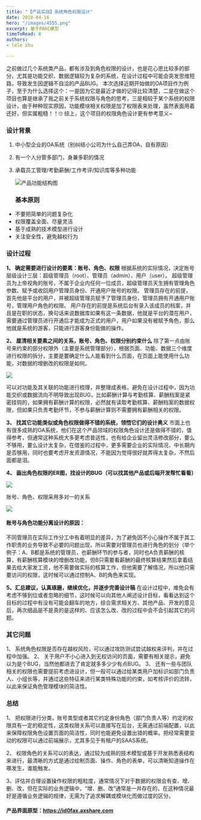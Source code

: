 ```yaml
---
title: "【产品实战】系统角色权限设计"
date: 2018-04-18
hero: "/images/4555.png"
excerpt: 基于RBAC模型
timeToRead: 8
authors:
- lele zhu

---
```

之前做过几个系统类产品，都有涉及到角色权限的设计，也是花心思比较多的部分，尤其是功能交织、数据逻辑较为复杂的系统，在设计过程中可能会突发思维短路，导致发生因逻辑不自洽的产品BUG。
本次选择近期开始做的OA项目作为例子，至于为什么选择这个：一是因为它是最近才做的记得比较清楚，二是在做这个项目也算是继承了我之前关于系统权限与角色的思考，三是相较于某个系统的权限设计，由于种种现实原因，功能模块相关权限是加了权限表来处理，虽然表面用着还好，但实属粗糙！！🙄
综上，这个项目的权限角色设计更有参考意义\~

### 设计背景

1. 中小型企业的OA系统（别纠结小公司为什么自己弄OA，自有原因）
2. 有一个人分管多部门，身兼多职的情况
3. 承载员工管理/考勤薪酬/工作考评/知识库等多种功能

   ![](/images/oa-_v1-1.png "产品功能结构图")

   ### 基本原则

* 不要把简单的问题复杂化
* 权限覆盖全面、尽量灵活
* 基于成熟的技术模型进行设计
* 关注安全性，避免越权行为

### 设计过程

**1、	确定需要进行设计的要素：账号、角色、权限**
根据系统的实际情况，决定账号层级设计三层：超级管理员（root）、管理员（admin）、用户（user）。
超级管理员为上帝视角的账号，不属于企业内任何一位成员，超级管理员天生拥有管理角色参数、赋予或收回用户管理员身份、开通用户账号的权限。
管理员存在的前提，首先他是平台的用户，并被超级管理员赋予了管理员身份，管理员拥有开通用户账号，管理用户角色的权限。
用户存在的前提是系统后台有录入该成员的档案，并且是在职的状态，换句话来说数据库如果有这一条数据，他就是平台的潜在用户，需要通过管理员进行开通后才能成为正式的用户，用户如果没有被赋予角色，那么他就是系统的游客，只能进行游客身份能做的操作。

**2、	厘清相关要素之间的关系，账号、角色、权限分别约束什么**
除了第一点由账号来约束的部分权限外（主要是系统管理部分），根据页面、功能、数据三个维度进行权限的拆分，主要是要确定什么人能看到什么页面，在页面上能使用什么功能，对数据的增删改的权限是如何。

![](/images/1.png)

可以对功能及其关联的功能进行梳理，并整理成表格，避免在设计过程中，因为功能交织或数据流向不明导致出现BUG，比如薪酬计算与考勤核算、薪酬档案是紧密挂钩的，如果拥有薪酬计算的权限，必然就有读取考勤核算、薪酬档案的数据权限，但如果只负责考勤环节，不参与薪酬计算则不需要拥有薪酬相关的权限。

**3、	找其它功能类似或角色权限做得不错的系统，领悟它们的设计奥义**
市面上也有很多成熟的OA系统，他们在这个产品领域的权限角色设计还是做得不错的，值得参考，但通常这种系统大多更考虑普适性，也有给企业留出灵活修改部分，要么不够用，要么设计太复杂，在借鉴的过程中，更多需要企业的实际情况、中长期内是否够用，同时也要考虑开发资源情况，不能因为觉得很好就弄得太复杂，不然后面都是泪。

**4、	画出角色权限的ER图，找设计的BUG（可以找其他产品或后端开发帮忙看看）**

![](/images/系统权限关系图.jpg)

账号、角色、权限采用多对一的关系

![](/images/3333.png)

#### 账号与角色功能分离设计的原因：

不同管理员在实际工作分工中有着明显的差异，为了避免因不小心操作不属于其工作职责的业务导致不必要的问题出现，所以需要对管理员也进行角色的划分（举个例子：A、B都是系统的管理员，也薪酬环节的参与者，同时也A负责薪酬的核算，有薪酬核算模块的增删改功能，但B只需要看薪酬的最终核算结果然后拿着结果去给大家发工资，他不需要做实际的核算工作，但他需要了解情况，所以他只需要访问的权限，这时候可以通过控制A、B的角色来实现。

**5、汇总建议，认真琢磨，继续优化，并逐步完善设计稿**
在设计过程中，难免会有考虑不够到位或者忽略的细节，这时候可以向其他人阐述设计目标，看看达到这个目标的过程中有没有可能会翻车的地方，综合需求相关方、其他产品、开发的意见后，再次细品是不是真的是这样的、应该怎么改、改的过程中会不会引起其它的问题。

### 其它问题

1、	系统角色权限是否存在越权风险，可以通过攻防测试尝试越权来评判，并在过程中加强。
2、	关于用户不小心进入到无权访问的页面，需要有相关提示，避免以为是个BUG，当然他都进去了肯定就多多少少有点BUG。
3、	还有一些与团队相关的权限也需要提前考虑进设计，但一般可以通过给某类用户加标识如部门负责人、小组长等，并通过这些特征来进行某类特殊功能的约束，如考核评价的流转，以此来保证角色管理模块的简洁性。

### 总结

1、	把权限进行分类，账号类型或者其它约定身份角色（部门负责人等）约定的权限具有一定的稳定性，这类权限关系可以直接写在后台，无需通过前端配置，以此来保障权限角色设置页面的简洁性，同时也能避免设置出错的概率。把经常需要变动的权限可以通过前端展示，尤其多见于有租户的SAAS系统。

2、	权限角色的关系可以的表达，通过较为成熟的技术模型或基于开发熟悉表结构来进行，最清晰的方式是通过绘制页面、操作、角色的表单，可以清晰知道操作在哪发生，谁能触发。

3、评估并合理设置操作权限的粗粒度，通常情况下对于数据的权限会有查、增、删、改，但在实际的业务逻辑中，“增、删、改”通常是一并存在的，在这种情况最好是遵循业务逻辑的规律，无需为了追求解耦或模块化而做过度的区分。

#### 产品界面原型：https://id0fax.axshare.com